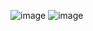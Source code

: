 ![image](https://github.com/RODRIGOSOARESMOVELARIA/INFORMATICA/assets/162647822/7f5756c0-a656-471b-8713-94c609544fb3)
![image](https://github.com/RODRIGOSOARESMOVELARIA/INFORMATICA/assets/162647822/47dd883b-d9a8-4b90-8afc-75d6e16e7def)
